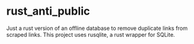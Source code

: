 # rust_anti_public
Just a rust version of an offline database to remove duplicate links from scraped links.
This project uses rusqlite, a rust wrapper for SQLite.
